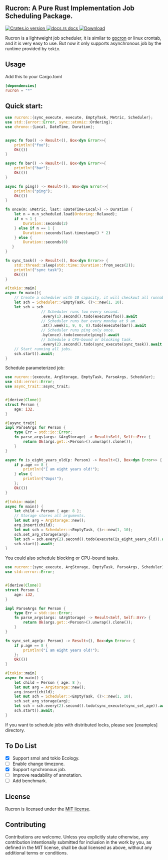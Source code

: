 ## Rucron: A Pure Rust Implementation Job Scheduling Package.
<a href="https://crates.io/crates/rucron">
    <img src="https://img.shields.io/crates/v/rucron.svg?style=flat-square"
    alt="Crates.io version" />
  </a>  
<!-- Docs -->
  <a href="https://docs.rs/rucron/latest/rucron/">
    <img src="https://img.shields.io/badge/docs-latest-blue.svg?style=flat-square"
      alt="docs.rs docs" />
  </a>
  <!-- Downloads -->
  <a href="https://crates.io/crates/rucron">
    <img src="https://img.shields.io/crates/d/rucron.svg?style=flat-square"
      alt="Download" />
  </a>  

Rucron is a lightweight job scheduler, it is similar to [gocron](https://github.com/go-co-op/gocron) or linux crontab, and it is very easy to use.
But now it only supports asynchronous job by the runtime provided by `tokio`.

## Usage
Add this to your Cargo.toml

```toml
[dependencies]
rucron = "*"
```

## Quick start:

```rust
use rucron::{sync_execute, execute, EmptyTask, Metric, Scheduler};
use std::{error::Error, sync::atomic::Ordering};
use chrono::{Local, DateTime, Duration};


async fn foo() -> Result<(), Box<dyn Error>>{
    println!("foo");
    Ok(())
}

async fn bar() -> Result<(), Box<dyn Error>>{
    println!("bar");
    Ok(())
}

async fn ping() -> Result<(), Box<dyn Error>>{
    println!("ping");
    Ok(())
}

fn once(m: &Metric, last: &DateTime<Local>) -> Duration {
    let n = m.n_scheduled.load(Ordering::Relaxed);
    if n < 1 {
        Duration::seconds(2)
    } else if n == 1 {
        Duration::seconds(last.timestamp() * 2)
    } else {
        Duration::seconds(0)
   }
}

fn sync_task() -> Result<(), Box<dyn Error>> {
    std::thread::sleep(std::time::Duration::from_secs(2));
    println!("sync task");
    Ok(())
}

#[tokio::main]
async fn main(){
    // Create a scheduler with 10 capacity, it will checkout all runnable jobs every second
    let sch = Scheduler::<EmptyTask, ()>::new(1, 10);
    let sch = sch
                // Scheduler runs foo every second.
                .every(1).second().todo(execute(foo)).await
                // Scheduler runs bar every monday at 9 am.
                .at().week(1, 9, 0, 0).todo(execute(bar)).await
                // Scheduler runs ping only once.
                .by(once).todo(execute(ping)).await
                // Schedule a CPU-bound or blocking task.
                .every(2).second().todo(sync_execute(sync_task)).await;
    // Start running all jobs.
    sch.start().await;
}
```
Schedule parameterized job:

```rust
use rucron::{execute, ArgStorage, EmptyTask, ParseArgs, Scheduler};
use std::error::Error;
use async_trait::async_trait;


#[derive(Clone)]
struct Person {
    age: i32,
}

#[async_trait]
impl ParseArgs for Person {
    type Err = std::io::Error;
    fn parse_args(args: &ArgStorage) -> Result<Self, Self::Err> {
        return Ok(args.get::<Person>().unwrap().clone());
    }
}

async fn is_eight_years_old(p: Person) -> Result<(), Box<dyn Error>> {
    if p.age == 8 {
        println!("I am eight years old!");
    } else {
        println!("Oops!");
    };
    Ok(())
}

#[tokio::main]
async fn main() {
    let child = Person { age: 8 };
    // Storage stores all arguments.
    let mut arg = ArgStorage::new();
    arg.insert(child);
    let mut sch = Scheduler::<EmptyTask, ()>::new(1, 10);
    sch.set_arg_storage(arg);
    let sch = sch.every(2).second().todo(execute(is_eight_years_old)).await;
    sch.start().await;
}
```

You could also schedule blocking or CPU-bound tasks.

```rust
use rucron::{sync_execute, ArgStorage, EmptyTask, ParseArgs, Scheduler};
use std::error::Error;


#[derive(Clone)]
struct Person {
    age: i32,
}

impl ParseArgs for Person {
    type Err = std::io::Error;
    fn parse_args(args: &ArgStorage) -> Result<Self, Self::Err> {
        return Ok(args.get::<Person>().unwrap().clone());
    }
}

fn sync_set_age(p: Person) -> Result<(), Box<dyn Error>> {
    if p.age == 8 {
        println!("I am eight years old!");
    };
    Ok(())
}

#[tokio::main]
async fn main() {
    let child = Person { age: 8 };
    let mut arg = ArgStorage::new();
    arg.insert(child);
    let mut sch = Scheduler::<EmptyTask, ()>::new(1, 10);
    sch.set_arg_storage(arg);
    let sch = sch.every(2).second().todo(sync_execute(sync_set_age)).await;
    sch.start().await;
}
```

If you want to schedule jobs with distributed locks, please see [examples] directory.

## To Do List
- [x] Support smol and tokio Ecology.
- [ ] Enable change timezone.
- [x] Support synchronous job.
- [ ] Improve readability of annotation.
- [ ] Add benchmark.

## License
Rucron is licensed under the [MIT license](https://opensource.org/licenses/MIT).

## Contributing

Contributions are welcome. Unless you explicitly state otherwise, 
any contribution intentionally submitted for inclusion in the work by you, as defined in the MIT license, shall be dual licensed as above, 
without any additional terms or conditions.
